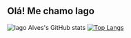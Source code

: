 ## Olá! Me chamo Iago

 ![Iago Alves's GitHub stats](https://github-readme-stats.vercel.app/api?username=IagoAlves1&show_icons=true&theme=dark)
[![Top Langs](https://github-readme-stats.vercel.app/api/top-langs/?username=IagoAlves1)](https://github.com/IagoAlves1/github-readme-stats)
